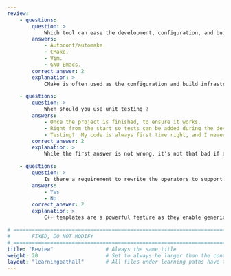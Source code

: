```yaml
---
review:
    - questions:
        question: >
            Which tool can ease the development, configuration, and build of your C++ project on different platforms?
        answers:
            - Autoconf/automake.
            - CMake.
            - Vim.
            - GNU Emacs.
        correct_answer: 2
        explanation: >
            CMake is often used as the configuration and build infrastructure, from small projects to the largest, like [LLVM](https://www.llvm.org) or [Qt](https://www.qt.io/). Vim and GNU Emacs are very powerful text editors, and more. Autoconf and automake are tools that were achieving a similar goal across \*nix platforms.

    - questions:
        question: >
            When should you use unit testing ?
        answers:
            - Once the project is finished, to ensure it works.
            - Right from the start so tests can be added during the development phase and ensure it works bottom up.
            - Testing?  My code is always first time right, and I never introduce bugs!
        correct_answer: 2
        explanation: >
            While the first answer is not wrong, it's not that bad if a program has tests, the second approach is the best as it's much easier to add test along the way at the time the functionality is developed.

    - questions:
        question: >
            Is there a requirement to rewrite the operators to support Matrices with different data types?
        answers:
            - Yes
            - No
        correct_answer: 2
        explanation: >
            C++ templates are a powerful feature as they enable generic programming, where code is parameterized by types. This allows to write code once, and let the compiler specialize it for a specific types.

# ================================================================================
#       FIXED, DO NOT MODIFY
# ================================================================================
title: "Review"                 # Always the same title
weight: 20                      # Set to always be larger than the content in this path
layout: "learningpathall"       # All files under learning paths have this same wrapper
---
```

